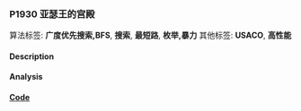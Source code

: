 
### P1930 亚瑟王的宫殿

算法标签: **广度优先搜索,BFS**, **搜索**, **最短路**, **枚举,暴力**
其他标签: **USACO**, **高性能**

#### Description


#### Analysis


#### [Code](../../cpp/19/p1930.cpp)


